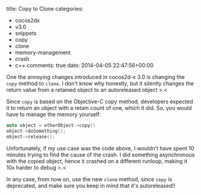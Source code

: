 title: Copy to Clone
categories:
- cocos2dx
- v3.0
- snippets
- copy
- clone
- memory-management
- crash
- c++
comments: true
date: 2014-04-05 22:47:56+00:00

One the annoying changes introduced in cocos2d-x 3.0 is changing the `copy` method to `clone`. I don't know why honestly, but it silently changes the return value from a retained object to an autoreleased object >.<

Since `copy` is based on the Objective-C copy method, developers expected it to return an object with a retain count of one, which it did. So, you would have to manage the memory yourself:

```cpp
auto object = otherObject->copy()
object->doSomething();
object->release();

```

Unfortunately, if my use case was the code above, I wouldn't have spent 10 minutes trying to find the cause of the crash. I did something asynchronous with the copied object, hence it crashed on a different runloop, making it 10x harder to debug >.<

In any case, from now on, use the new `clone` method, since `copy` is deprecated, and make sure you keep in mind that it's autoreleased!!

